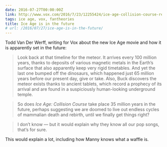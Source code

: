 ```yaml
---
date: 2016-07-27T00:00:00Z
link: http://www.vox.com/2016/7/23/12255424/ice-age-collision-course-review-questions
tags: ice age, vox, fantheories
title: Ice Age is in the future
# url: /2016/07/27/ice-age-is-in-the-future/
---
```


Todd Van Der Werff, writing for Vox about the new Ice Age movie and how it is apparently set in the future:

> Look back at that timeline for the meteor. It arrives every 100 million years, thanks to deposits of various magnetic metals in the Earth’s surface that also apparently keep very rigid timetables. And yet the last one bumped off the dinosaurs, which happened just 65 million years before our present day, give or take. Also, Buck discovers the meteor exists thanks to ancient tablets, which record a prophecy of its arrival and are found in a suspiciously human-looking underground temple.

> So does *Ice Age: Collision Course* take place 35 million years in the future, perhaps suggesting we are doomed to live out endless cycles of mammalian death and rebirth, until we finally get things right?

> I don’t know — but it would explain why they know all our pop songs, that’s for sure.

This would explain a lot, including how Manny knows what a waffle is.